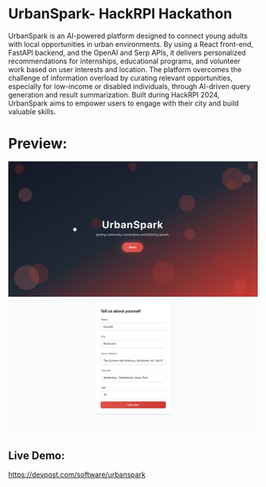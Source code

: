 # UrbanSpark- HackRPI Hackathon
UrbanSpark is an AI-powered platform designed to connect young adults with local opportunities in urban environments. By using a React front-end, FastAPI backend, and the OpenAI and Serp APIs, it delivers personalized recommendations for internships, educational programs, and volunteer work based on user interests and location. The platform overcomes the challenge of information overload by curating relevant opportunities, especially for low-income or disabled individuals, through AI-driven query generation and result summarization. Built during HackRPI 2024, UrbanSpark aims to empower users to engage with their city and build valuable skills.

# Preview: 
![home](urban-spark-home.png) 
![form](urban-spark-form.png) 

## Live Demo:
https://devpost.com/software/urbanspark 
